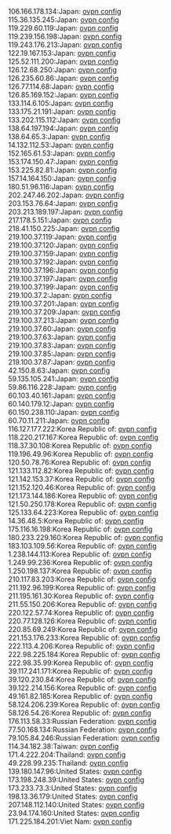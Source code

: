 106.166.178.134:Japan: [ovpn config](vpn/106_166_178_134.ovpn)  
115.36.135.245:Japan: [ovpn config](vpn/115_36_135_245.ovpn)  
119.229.60.119:Japan: [ovpn config](vpn/119_229_60_119.ovpn)  
119.239.156.198:Japan: [ovpn config](vpn/119_239_156_198.ovpn)  
119.243.176.213:Japan: [ovpn config](vpn/119_243_176_213.ovpn)  
122.19.167.153:Japan: [ovpn config](vpn/122_19_167_153.ovpn)  
125.52.111.200:Japan: [ovpn config](vpn/125_52_111_200.ovpn)  
126.12.68.250:Japan: [ovpn config](vpn/126_12_68_250.ovpn)  
126.235.60.86:Japan: [ovpn config](vpn/126_235_60_86.ovpn)  
126.77.114.68:Japan: [ovpn config](vpn/126_77_114_68.ovpn)  
126.85.169.152:Japan: [ovpn config](vpn/126_85_169_152.ovpn)  
133.114.6.105:Japan: [ovpn config](vpn/133_114_6_105.ovpn)  
133.175.21.191:Japan: [ovpn config](vpn/133_175_21_191.ovpn)  
133.202.115.112:Japan: [ovpn config](vpn/133_202_115_112.ovpn)  
138.64.197.194:Japan: [ovpn config](vpn/138_64_197_194.ovpn)  
138.64.65.3:Japan: [ovpn config](vpn/138_64_65_3.ovpn)  
14.132.112.53:Japan: [ovpn config](vpn/14_132_112_53.ovpn)  
152.165.61.53:Japan: [ovpn config](vpn/152_165_61_53.ovpn)  
153.174.150.47:Japan: [ovpn config](vpn/153_174_150_47.ovpn)  
153.225.82.81:Japan: [ovpn config](vpn/153_225_82_81.ovpn)  
157.14.164.150:Japan: [ovpn config](vpn/157_14_164_150.ovpn)  
180.51.96.116:Japan: [ovpn config](vpn/180_51_96_116.ovpn)  
202.247.46.202:Japan: [ovpn config](vpn/202_247_46_202.ovpn)  
203.153.76.64:Japan: [ovpn config](vpn/203_153_76_64.ovpn)  
203.213.189.197:Japan: [ovpn config](vpn/203_213_189_197.ovpn)  
217.178.5.151:Japan: [ovpn config](vpn/217_178_5_151.ovpn)  
218.41.150.225:Japan: [ovpn config](vpn/218_41_150_225.ovpn)  
219.100.37.119:Japan: [ovpn config](vpn/219_100_37_119.ovpn)  
219.100.37.120:Japan: [ovpn config](vpn/219_100_37_120.ovpn)  
219.100.37.159:Japan: [ovpn config](vpn/219_100_37_159.ovpn)  
219.100.37.192:Japan: [ovpn config](vpn/219_100_37_192.ovpn)  
219.100.37.196:Japan: [ovpn config](vpn/219_100_37_196.ovpn)  
219.100.37.197:Japan: [ovpn config](vpn/219_100_37_197.ovpn)  
219.100.37.199:Japan: [ovpn config](vpn/219_100_37_199.ovpn)  
219.100.37.2:Japan: [ovpn config](vpn/219_100_37_2.ovpn)  
219.100.37.201:Japan: [ovpn config](vpn/219_100_37_201.ovpn)  
219.100.37.209:Japan: [ovpn config](vpn/219_100_37_209.ovpn)  
219.100.37.213:Japan: [ovpn config](vpn/219_100_37_213.ovpn)  
219.100.37.60:Japan: [ovpn config](vpn/219_100_37_60.ovpn)  
219.100.37.63:Japan: [ovpn config](vpn/219_100_37_63.ovpn)  
219.100.37.83:Japan: [ovpn config](vpn/219_100_37_83.ovpn)  
219.100.37.85:Japan: [ovpn config](vpn/219_100_37_85.ovpn)  
219.100.37.87:Japan: [ovpn config](vpn/219_100_37_87.ovpn)  
42.150.8.63:Japan: [ovpn config](vpn/42_150_8_63.ovpn)  
59.135.105.241:Japan: [ovpn config](vpn/59_135_105_241.ovpn)  
59.86.116.228:Japan: [ovpn config](vpn/59_86_116_228.ovpn)  
60.103.40.161:Japan: [ovpn config](vpn/60_103_40_161.ovpn)  
60.140.179.12:Japan: [ovpn config](vpn/60_140_179_12.ovpn)  
60.150.238.110:Japan: [ovpn config](vpn/60_150_238_110.ovpn)  
60.70.11.211:Japan: [ovpn config](vpn/60_70_11_211.ovpn)  
116.127.177.222:Korea Republic of: [ovpn config](vpn/116_127_177_222.ovpn)  
118.220.217.167:Korea Republic of: [ovpn config](vpn/118_220_217_167.ovpn)  
118.37.30.108:Korea Republic of: [ovpn config](vpn/118_37_30_108.ovpn)  
119.196.49.96:Korea Republic of: [ovpn config](vpn/119_196_49_96.ovpn)  
120.50.78.76:Korea Republic of: [ovpn config](vpn/120_50_78_76.ovpn)  
121.133.112.82:Korea Republic of: [ovpn config](vpn/121_133_112_82.ovpn)  
121.142.153.37:Korea Republic of: [ovpn config](vpn/121_142_153_37.ovpn)  
121.152.120.46:Korea Republic of: [ovpn config](vpn/121_152_120_46.ovpn)  
121.173.144.186:Korea Republic of: [ovpn config](vpn/121_173_144_186.ovpn)  
121.50.250.178:Korea Republic of: [ovpn config](vpn/121_50_250_178.ovpn)  
125.133.64.223:Korea Republic of: [ovpn config](vpn/125_133_64_223.ovpn)  
14.36.48.5:Korea Republic of: [ovpn config](vpn/14_36_48_5.ovpn)  
175.116.16.198:Korea Republic of: [ovpn config](vpn/175_116_16_198.ovpn)  
180.233.229.160:Korea Republic of: [ovpn config](vpn/180_233_229_160.ovpn)  
183.103.109.56:Korea Republic of: [ovpn config](vpn/183_103_109_56.ovpn)  
1.238.144.113:Korea Republic of: [ovpn config](vpn/1_238_144_113.ovpn)  
1.249.99.236:Korea Republic of: [ovpn config](vpn/1_249_99_236.ovpn)  
1.250.198.137:Korea Republic of: [ovpn config](vpn/1_250_198_137.ovpn)  
210.117.83.203:Korea Republic of: [ovpn config](vpn/210_117_83_203.ovpn)  
211.192.96.199:Korea Republic of: [ovpn config](vpn/211_192_96_199.ovpn)  
211.195.161.30:Korea Republic of: [ovpn config](vpn/211_195_161_30.ovpn)  
211.55.150.206:Korea Republic of: [ovpn config](vpn/211_55_150_206.ovpn)  
220.122.57.74:Korea Republic of: [ovpn config](vpn/220_122_57_74.ovpn)  
220.77.128.126:Korea Republic of: [ovpn config](vpn/220_77_128_126.ovpn)  
220.85.69.249:Korea Republic of: [ovpn config](vpn/220_85_69_249.ovpn)  
221.153.176.233:Korea Republic of: [ovpn config](vpn/221_153_176_233.ovpn)  
222.113.4.206:Korea Republic of: [ovpn config](vpn/222_113_4_206.ovpn)  
222.98.225.184:Korea Republic of: [ovpn config](vpn/222_98_225_184.ovpn)  
222.98.35.99:Korea Republic of: [ovpn config](vpn/222_98_35_99.ovpn)  
39.117.241.171:Korea Republic of: [ovpn config](vpn/39_117_241_171.ovpn)  
39.120.230.84:Korea Republic of: [ovpn config](vpn/39_120_230_84.ovpn)  
39.122.214.156:Korea Republic of: [ovpn config](vpn/39_122_214_156.ovpn)  
49.161.82.185:Korea Republic of: [ovpn config](vpn/49_161_82_185.ovpn)  
58.124.206.239:Korea Republic of: [ovpn config](vpn/58_124_206_239.ovpn)  
58.126.54.26:Korea Republic of: [ovpn config](vpn/58_126_54_26.ovpn)  
176.113.58.33:Russian Federation: [ovpn config](vpn/176_113_58_33.ovpn)  
77.50.168.134:Russian Federation: [ovpn config](vpn/77_50_168_134.ovpn)  
79.105.84.246:Russian Federation: [ovpn config](vpn/79_105_84_246.ovpn)  
114.34.182.38:Taiwan: [ovpn config](vpn/114_34_182_38.ovpn)  
171.4.222.204:Thailand: [ovpn config](vpn/171_4_222_204.ovpn)  
49.228.99.235:Thailand: [ovpn config](vpn/49_228_99_235.ovpn)  
139.180.147.96:United States: [ovpn config](vpn/139_180_147_96.ovpn)  
173.198.248.39:United States: [ovpn config](vpn/173_198_248_39.ovpn)  
173.233.73.3:United States: [ovpn config](vpn/173_233_73_3.ovpn)  
198.13.36.179:United States: [ovpn config](vpn/198_13_36_179.ovpn)  
207.148.112.140:United States: [ovpn config](vpn/207_148_112_140.ovpn)  
23.94.174.160:United States: [ovpn config](vpn/23_94_174_160.ovpn)  
171.225.184.201:Viet Nam: [ovpn config](vpn/171_225_184_201.ovpn)  
